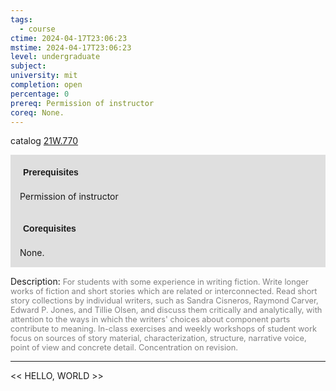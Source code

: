 ```yaml
---
tags:
  - course
ctime: 2024-04-17T23:06:23
mstime: 2024-04-17T23:06:23
level: undergraduate
subject: 
university: mit
completion: open
percentage: 0
prereq: Permission of instructor
coreq: None.
---
```


catalog [21W.770](http://student.mit.edu/catalog/m21Wb.html#21W.770)

<span style="display: block; padding: 15px; background-color: rgb(100, 100, 100, 0.2);"><font id="m_prereq2688_0" style="display: block; font-family: Arial, sans-serif; font-weight: bold; padding: 5px">Prerequisites</font><br><span id="prereq2688_0">Permission of instructor</span></span>
<span style="display: block; padding: 15px; background-color: rgb(100, 100, 100, 0.2);"><font id="m_coreq2688_0" style="display: block; font-family: Arial, sans-serif; font-weight: bold; padding: 5px">Corequisites</font><br><span id="coreq2688_0">None.</span></span>

<font style="">Description:</font>
<font style="color: grey; font-size: 0.8rem;">For students with some experience in writing fiction. Write longer works of fiction and short stories which are related or interconnected. Read short story collections by individual writers, such as Sandra Cisneros, Raymond Carver, Edward P. Jones, and Tillie Olsen, and discuss them critically and analytically, with attention to the ways in which the writers' choices about component parts contribute to meaning. In-class exercises and weekly workshops of student work focus on sources of story material, characterization, structure, narrative voice, point of view and concrete detail. Concentration on revision.</font>



---

<< HELLO, WORLD >>
